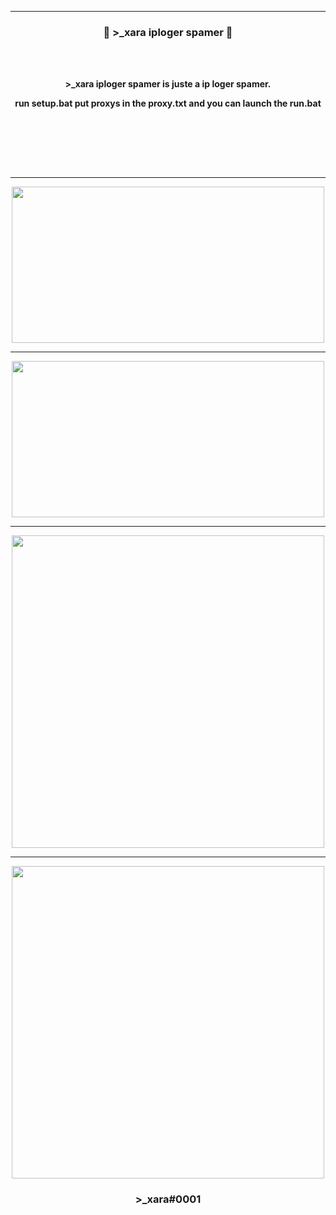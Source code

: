 -----

### <p align="center">💨 >_xara iploger spamer 💨</p>

<br><br>
<p align="center">
<strong>
>_xara iploger spamer is juste a ip loger spamer.
<br>
  

<p align="center">run setup.bat put proxys in the proxy.txt and you can launch the run.bat<p\>
  
<br><br><br>
</strong>
</p>
<br>

-----

<p align="center">
<img src="https://cdn.discordapp.com/attachments/989634267799781376/1030550209899528272/unknown.png", width="500", height="250">
</p>

-----

<p align="center">
<img src="https://cdn.discordapp.com/attachments/989634267799781376/1030550439348932688/unknown.png", width="500", height="250">
</p>

-----

<p align="center">
<img src="https://cdn.discordapp.com/attachments/989634267799781376/1030550490083233832/unknown.png", width="500", height="500">
</p>

-----

<p align="center">
<img src="https://cdn.discordapp.com/attachments/989634267799781376/1030550698657591386/unknown.png", width="500", height="500">
</p>


### <p align="center">>_xara#0001</p>
